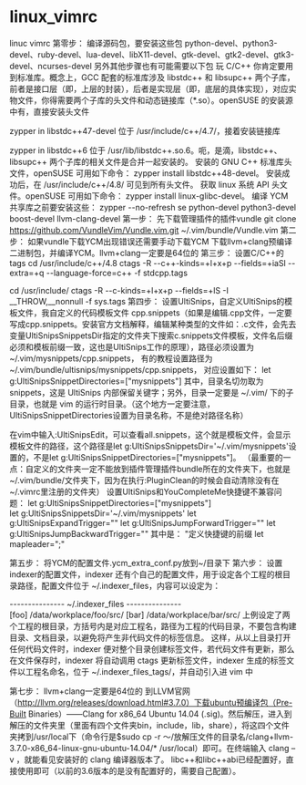 # linux_vimrc
linuc vimrc
第零步：
编译源码包，要安装这些包
python-devel、python3-devel、ruby-devel、lua-devel、libX11-devel、gtk-devel、gtk2-devel、gtk3-devel、ncurses-devel
另外其他步骤也有可能需要以下包
玩 C/C++ 你肯定要用到标准库。概念上，GCC 配套的标准库涉及 libstdc++ 和 libsupc++ 两个子库，前者是接口层（即，上层的封装），后者是实现层（即，底层的具体实现），对应实物文件，你得需要两个子库的头文件和动态链接库（*.so）。openSUSE 的安装源中有，直接安装头文件

zypper in libstdc++47-devel
位于 /usr/include/c++/4.7/，接着安装链接库

zypper in libstdc++6
位于 /usr/lib/libstdc++.so.6。呃，是滴，libstdc++、libsupc++ 两个子库的相关文件是合并一起安装的。
安装的 GNU C++ 标准库头文件，openSUSE 可用如下命令：
zypper install libstdc++48-devel。
安装成功后，在 /usr/include/c++/4.8/ 可见到所有头文件。
获取 linux 系统 API 头文件。openSUSE 可用如下命令：
zypper install linux-glibc-devel。
编译 YCM 共享库之前要安装这些：
zypper --no-refresh se python-devel python3-devel boost-devel llvm-clang-devel
第一步：
先下载管理插件的插件vundle
git clone https://github.com/VundleVim/Vundle.vim.git ~/.vim/bundle/Vundle.vim
第二步：
如果vundle下载YCM出现错误还需要手动下载YCM
下载llvm+clang预编译二进制包，并编译YCM。llvm+clang一定要是64位的
第三步：
设置C/C++的tags
cd /usr/include/c++/4.8
ctags -R --c++-kinds=+l+x+p --fields=+iaSl --extra=+q --language-force=c++ -f stdcpp.tags

cd /usr/include/
ctags -R --c-kinds=+l+x+p --fields=+lS -I __THROW,__nonnull -f sys.tags
第四步：
设置UltiSnips，自定义UltiSnips的模板文件，我自定义的代码模板文件 cpp.snippets（如果是编辑.cpp文件，一定要写成cpp.snippets。安装官方文档解释，编辑某种类型的文件如：.c文件，会先去变量UltiSnipsSnippetsDir指定的文件夹下搜索c.snippets文件模板，文件名后缀必须和模板前缀一致，这也是UltiSnips工作的原理），路径必须设置为~/.vim/mysnippets/cpp.snippets，
有的教程设置路径为 ~/.vim/bundle/ultisnips/mysnippets/cpp.snippets，
对应设置如下： let g:UltiSnipsSnippetDirectories=["mysnippets"] 其中，目录名切勿取为 snippets，这是 UltiSnips 内部保留关键字；另外，目录一定要是 ~/.vim/ 下的子目录，也就是 vim 的运行时目录。（这个地方一定要注意，UltiSnipsSnippetDirectories设置为目录名称，不是绝对路径名称）

在vim中输入:UltiSnipsEdit，可以查看all.snippets，这个就是模板文件，会显示模板文件的路径，这个路径是let g:UltiSnipsSnippetsDir='~/.vim/mysnippets'设置的，不是let g:UltiSnipsSnippetDirectories=["mysnippets"]。
（最重要的一点：自定义的文件夹一定不能放到插件管理插件bundle所在的文件夹下，也就是~/.vim/bundle/文件夹下，因为在执行:PluginClean的时候会自动清除没有在~/.vimrc里注册的文件夹）
设置UltiSnips和YouCompleteMe快捷键<tab>不兼容问题：
let g:UltiSnipsSnippetDirectories=["mysnippets"]                                
let g:UltiSnipsSnippetsDir='~/.vim/mysnippets'
let g:UltiSnipsExpandTrigger="<leader><tab>"
let g:UltiSnipsJumpForwardTrigger="<leader><tab>"
let g:UltiSnipsJumpBackwardTrigger="<leader><s-tab>"
其中<leader>是：
"定义快捷键的前缀
let mapleader=";" 

第五步：
将YCM的配置文件.ycm_extra_conf.py放到~/目录下
第六步：
设置indexer的配置文件，indexer 还有个自己的配置文件，用于设定各个工程的根目录路径，配置文件位于 ~/.indexer_files，内容可以设定为：

--------------- ~/.indexer_files ---------------  
[foo] 
/data/workplace/foo/src/
[bar] 
/data/workplace/bar/src/
上例设定了两个工程的根目录，方括号内是对应工程名，路径为工程的代码目录，不要包含构建目录、文档目录，以避免将产生非代码文件的标签信息。
这样，从以上目录打开任何代码文件时，indexer 便对整个目录创建标签文件，若代码文件有更新，那么在文件保存时，indexer 将自动调用 ctags 更新标签文件，indexer 生成的标签文件以工程名命名，位于 ~/.indexer_files_tags/，并自动引入进 vim 中

第七步：
llvm+clang一定要是64位的
到LLVM官网（http://llvm.org/releases/download.html#3.7.0）下载ubuntu预编译包（Pre-Built Binaries）——Clang for x86_64 Ubuntu 14.04 (.sig)。然后解压，进入到解压的文件夹里（里面有四个文件夹bin，include，lib，share），将这四个文件夹拷到/usr/local下（命令行是$sudo cp -r ～/放解压文件的目录名/clang+llvm-3.7.0-x86_64-linux-gnu-ubuntu-14.04/* /usr/local）即可。在终端输入 clang –v ，就能看见安装好的 clang 编译器版本了。 libc++和libc++abi已经配置好，直接使用即可（以前的3.6版本的是没有配置好的，需要自己配置）。

